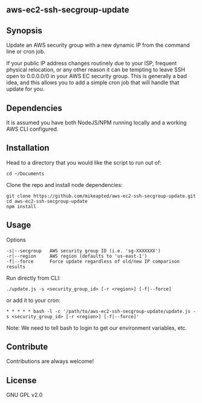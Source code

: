 ## aws-ec2-ssh-secgroup-update

## Synopsis

Update an AWS security group with a new dynamic IP from the command line or cron job.

If your public IP address changes routinely due to your ISP, frequent physical relocation, or any other reason it can be tempting to leave SSH open to 0.0.0.0/0 in your AWS EC security group. This is generally a bad idea, and this allows you to add a simple cron job that will handle that update for you.

## Dependencies

It is assumed you have both NodeJS/NPM running locally and a working AWS CLI configured.

## Installation

Head to a directory that you would like the script to run out of:

    cd ~/Documents

Clone the repo and install node dependencies:

    git clone https://github.com/mikeapted/aws-ec2-ssh-secgroup-update.git
    cd aws-ec2-ssh-secgroup-update
    npm install

## Usage

Options

    -s|--secgroup   AWS security group ID (i.e. 'sg-XXXXXXX')
    -r|--region     AWS region (defaults to 'us-east-1')
    -f|--force      Force update regardless of old/new IP comparison results

Run directly from CLI:

    ./update.js -s <security_group_id> [-r <region>] [-f|--force] 

or add it to your cron:

    * * * * * bash -l -c '/path/to/aws-ec2-ssh-secgroup-update/update.js -s <security_group_id> [-r <region>] [-f|--force]'

Note: We need to tell bash to login to get our environment variables, etc.

## Contribute

Contributions are always welcome!

## License

GNU GPL v2.0
